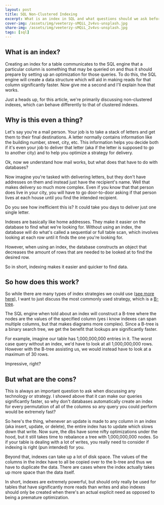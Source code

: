 ```yaml
---
layout: post
title: SQL Non-Clustered Indexing
excerpt: What is an index in SQL and what questions should we ask before deciding to use one?
cover-img: /assets/img/veeterzy-sMQiL_2v4vs-unsplash.jpg
share-img: /assets/img/veeterzy-sMQiL_2v4vs-unsplash.jpg
tags: [sql]
---
```


## What is an index?

Creating an index for a table communicates to the SQL engine that a particular column is something that may be queried on and thus it should prepare by setting up an optimization for those queries. To do this, the SQL engine will create a data structure which will aid in making reads for that column significantly faster. Now give me a second and I'll explain how that works. 

Just a heads up, for this article, we're primarily discussing non-clustered indexes, which can behave differently to that of clustered indexes.

## Why is this even a thing?

Let's say you're a mail person. Your job is to take a stack of letters and get them to their final destinations. A letter normally contains information like the building number, street, city, etc. This information helps you decide both if it's even your job to deliver that letter (aka if the letter is supposed to go to another city) and to help you optimize a strategy for delivery. 

Ok, now we understand how mail works, but what does that have to do with databases?

Now imagine you're tasked with delivering letters, but they don't have addresses on them and instead just have the recipient's name. Well that makes delivery so much more complex. Even if you know that that person does live in your city, you will have to go door-to-door asking if that person lives at each house until you find the intended recipient.

Do you see how inefficient this is? It could take you days to deliver just one single letter. 

Indexes are basically like home addresses. They make it easier on the database to find what we're looking for. Without using an index, the database will do what's called a sequential or full table scan, which involves looking at each row until it finds the one you're looking for. 

However, when using an index, the database constructs an object that decreases the amount of rows that are needed to be looked at to find the desired row. 

So in short, indexing makes it easier and quicker to find data. 

## So how does this work?

So while there are many types of index strategies we could use ([see more here](https://www.postgresql.org/docs/10/indexes-types.html)), I want to just discuss the most commonly used strategy, which is a [B-tree](https://www.geeksforgeeks.org/introduction-of-b-tree-2/). 

The SQL engine when told about an index will construct a B-tree where the nodes are the values of the specified column (yes i know indexes can span multiple columns, but that makes diagrams more complex). Since a B-tree is a binary search tree, we get the benefit that lookups are significantly faster.

For example, imagine our table has 1,000,000,000 entries in it. The worst case query without an index, we'd have to look at all 1,000,000,000 rows. However with the B-tree assisting us, we would instead have to look at a maximum of 30 rows. 

Impressive, right?

## But what are the cons?

This is always an important question to ask when discussing any technology or strategy. I showed above that it can make our queries significantly faster, so why don't databases automatically create an index for every permutation of all of the columns so any query you could perform would be extremely fast?

So here's the thing, whenever an update is made to any column in an index (aka insert, update, or delete), the entire index has to update which slows down that write. Now sure, the dbs have some nifty optimizations under the hood, but it still takes time to rebalance a tree with 1,000,000,000 nodes. So if your table is dealing with a lot of writes, you really need to consider if indexing is right (pun intended) for you. 

Beyond that, indexes can take up a lot of disk space. The values of the columns in the index have to all be copied over to the b-tree and thus we have to duplicate the data. There are cases where the index actually takes up more space than the data itself. 

In short, indexes are extremely powerful, but should only really be used for tables that have significantly more reads than writes and also indexes should only be created when there's an actual explicit need as opposed to being a premature optimization. 
